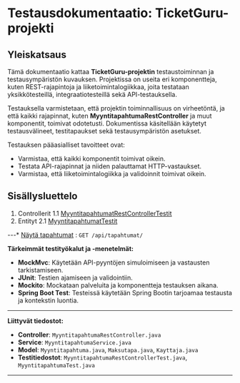 # Testausdokumentaatio: TicketGuru-projekti

## Yleiskatsaus

Tämä dokumentaatio kattaa **TicketGuru-projektin** testaustoiminnan ja testausympäristön kuvauksen. Projektissa on useita eri komponentteja, kuten REST-rajapintoja ja liiketoimintalogiikkaa, joita testataan yksikkötesteillä, integraatiotesteillä sekä API-testauksella.

Testauksella varmistetaan, että projektin toiminnallisuus on virheetöntä, ja että kaikki rajapinnat, kuten **MyyntitapahtumaRestController** ja muut komponentit, toimivat odotetusti. Dokumentissa käsitellään käytetyt testausvälineet, testitapaukset sekä testausympäristön asetukset.

Testauksen pääasialliset tavoitteet ovat:

- Varmistaa, että kaikki komponentit toimivat oikein.
- Testata API-rajapinnat ja niiden palauttamat HTTP-vastaukset.
- Varmistaa, että liiketoimintalogiikka ja validoinnit toimivat oikein.

## Sisällysluettelo

1. Controllerit
    1.1 [MyyntitapahtumatRestControllerTestit](controllerit/MyyntitapahtumatRestControllerTestit.md)
2. Entityt
    2.1 [MyyntitapahtumatTestit](entityt/MyyntitapahtumaTestit.md)

---* [Näytä tapahtumat](tapahtumat/get.md) : `GET /api/tapahtumat/`

**Tärkeimmät testityökalut ja -menetelmät:**

- **MockMvc**: Käytetään API-pyyntöjen simuloimiseen ja vastausten tarkistamiseen.
- **JUnit**: Testien ajamiseen ja validointiin.
- **Mockito**: Mockataan palveluita ja komponentteja testauksen aikana.
- **Spring Boot Test**: Testeissä käytetään Spring Bootin tarjoamaa testausta ja kontekstin luontia.

---

**Liittyvät tiedostot:**

- **Controller**: `MyyntitapahtumaRestController.java`
- **Service**: `MyyntitapahtumaService.java`
- **Model**: `Myyntitapahtuma.java`, `Maksutapa.java`, `Kayttaja.java`
- **Testitiedostot**: `MyyntitapahtumaRestControllerTest.java`, `MyyntitapahtumaTest.java`

---
